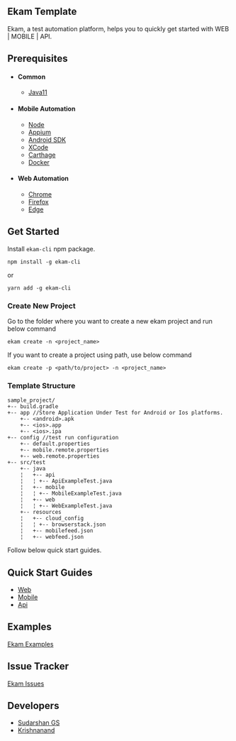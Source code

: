## Ekam Template

Ekam, a test automation platform, helps you to quickly get started with WEB | MOBILE | API.

## Prerequisites

+ #### Common
    * <a href="https://www.oracle.com/in/java/technologies/javase-jdk11-downloads.html" target="_blank">Java11</a>

+ #### Mobile Automation
    * <a href="https://nodejs.org/en/download/" target="_blank">Node</a>
    * <a href="https://appium.io/docs/en/about-appium/getting-started/?lang=en" target="_blank">Appium</a>
    * <a href="https://developer.android.com/studio" target="_blank">Android SDK</a>
    * <a href="https://developer.apple.com/xcode/" target="_blank">XCode</a>
    * <a href="https://github.com/Carthage/Carthage#quick-start" target="_blank">Carthage</a>
    * <a href="https://www.docker.com/products/docker-desktop" target="_blank">Docker</a>

+ #### Web Automation
    * <a href="https://www.google.com/intl/en_in/chrome/" target="_blank">Chrome</a>
    * <a href="https://www.mozilla.org/en-US/firefox/new/" target="_blank">Firefox</a>
    * <a href="https://www.microsoft.com/en-us/edge" target="_blank">Edge</a>

## Get Started

Install `ekam-cli` npm package.

```$bash
npm install -g ekam-cli
 ```

or

```$bash
yarn add -g ekam-cli
```

### Create New Project

Go to the folder where you want to create a new ekam project and run below command

```$bash
ekam create -n <project_name>
 ```

If you want to create a project using path, use below command

```$bash
ekam create -p <path/to/project> -n <project_name>
 ```

### Template Structure

```
sample_project/
+-- build.gradle
+-- app //Store Application Under Test for Android or Ios platforms.
    +-- <android>.apk
    +-- <ios>.app
    +-- <ios>.ipa
+-- config //test run configuration
    +-- default.properties
    +-- mobile.remote.properties
    +-- web.remote.properties
+-- src/test
    +-- java
    ¦   +-- api 
    ¦   ¦ +-- ApiExampleTest.java 
    ¦   +-- mobile 
    ¦   ¦ +-- MobileExampleTest.java
    ¦   +-- web 
    ¦   ¦ +-- WebExampleTest.java
    +-- resources
    ¦   +-- cloud_config
    ¦   ¦ +-- browserstack.json
    ¦   +-- mobilefeed.json
    ¦   +-- webfeed.json
```

Follow below quick start guides.

## Quick Start Guides

* [Web](docs/quickstartguides/web.md)
* [Mobile](docs/quickstartguides/mobile.md)
* [Api](docs/quickstartguides/api.md)

## Examples

[Ekam Examples](https://gitlab.com/testvagrant/automation-studio/ekam-studio/ekam-examples)

## Issue Tracker

[Ekam Issues](https://gitlab.com/testvagrant/automation-studio/issues-studio/ekam-beta/-/issues)

## Developers

* [Sudarshan GS](sudarshan@testvagrant.com)
* [Krishnanand](krishnanand@testvagrant.com)



